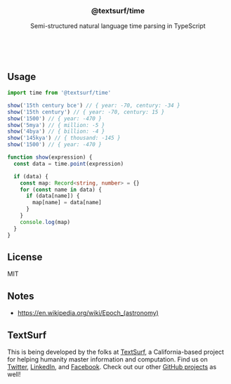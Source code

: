 <br/>
<br/>
<br/>
<br/>
<br/>
<br/>
<br/>

<h3 align='center'>@textsurf/time</h3>
<p align='center'>
  Semi-structured natural language time parsing in TypeScript
</p>

<br/>
<br/>
<br/>

## Usage

```ts
import time from '@textsurf/time'

show('15th century bce') // { year: -70, century: -34 }
show('15th century') // { year: -70, century: 15 }
show('1500') // { year: -470 }
show('5mya') // { million: -5 }
show('4bya') // { billion: -4 }
show('145kya') // { thousand: -145 }
show('1500') // { year: -470 }

function show(expression) {
  const data = time.point(expression)

  if (data) {
    const map: Record<string, number> = {}
    for (const name in data) {
      if (data[name]) {
        map[name] = data[name]
      }
    }
    console.log(map)
  }
}
```

## License

MIT

## Notes

- https://en.wikipedia.org/wiki/Epoch_(astronomy)

## TextSurf

This is being developed by the folks at [TextSurf](https://text.surf), a
California-based project for helping humanity master information and
computation. Find us on [Twitter](https://twitter.com/_textsurf),
[LinkedIn](https://www.linkedin.com/company/textsurf), and
[Facebook](https://www.facebook.com/textsurf). Check out our other
[GitHub projects](https://github.com/textsurf) as well!
